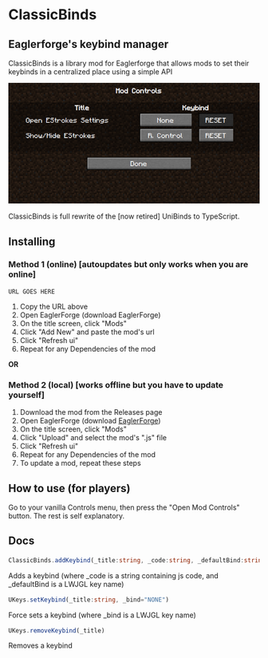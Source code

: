 # ClassicBinds
## Eaglerforge's keybind manager

ClassicBinds is a library mod for Eaglerforge that allows mods to set their keybinds in a centralized place using a simple API

![Alt text](ui.png)

ClassicBinds is full rewrite of the [now retired] UniBinds to TypeScript.

## Installing

### Method 1 (online) [autoupdates but only works when you are online]

```
URL GOES HERE
```

1. Copy the URL above
2. Open EaglerForge (download EaglerForge)
3. On the title screen, click "Mods"
4. Click "Add New" and paste the mod's url
5. Click "Refresh ui"
6. Repeat for any Dependencies of the mod

**OR**

### Method 2 (local) [works offline but you have to update yourself]
1. Download the mod from the Releases page
2. Open EaglerForge (download [EaglerForge](https://github.com/eaglerforge/EaglerForge-builds/releases/latest))
3. On the title screen, click "Mods"
4. Click "Upload" and select the mod's ".js" file
5. Click "Refresh ui"
6. Repeat for any Dependencies of the mod
7. To update a mod, repeat these steps

## How to use (for players)

Go to your vanilla Controls menu, then press the "Open Mod Controls" button. The rest is self explanatory.

## Docs

```ts
ClassicBinds.addKeybind(_title:string, _code:string, _defaultBind:string="NONE")
```
Adds a keybind (where _code is a string containing js code, and _defaultBind is a LWJGL key name)

```ts
UKeys.setKeybind(_title:string, _bind="NONE")
```

Force sets a keybind (where _bind is a LWJGL key name)

```ts
UKeys.removeKeybind(_title)
```
Removes a keybind